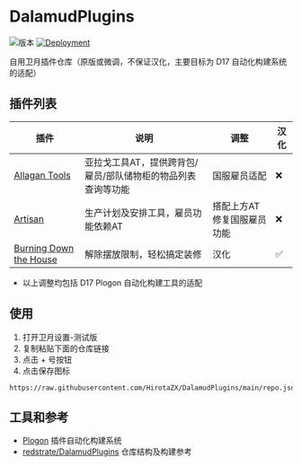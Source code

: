 # DalamudPlugins

![版本](https://img.shields.io/badge/%E5%BD%93%E5%89%8D%E7%89%88%E6%9C%AC-%E5%9B%BD%E6%9C%8D6.58-blue)
[![Deployment](https://github.com/HirotaZX/DalamudPlugins/actions/workflows/main.yml/badge.svg)](https://github.com/HirotaZX/DalamudPlugins/actions/workflows/main.yml)

自用卫月插件仓库（原版或微调，不保证汉化，主要目标为 D17 自动化构建系统的适配）

## 插件列表

|插件|说明|调整|汉化|
|-|-|-|-|
| [Allagan Tools](https://github.com/HirotaZX/InventoryTools) | 亚拉戈工具AT，提供跨背包/雇员/部队储物柜的物品列表查询等功能 | 国服雇员适配 | :x: |
| [Artisan](https://github.com/HirotaZX/Artisan) | 生产计划及安排工具，雇员功能依赖AT | 搭配上方AT修复国服雇员功能 | :x: |
| [Burning Down the House](https://github.com/HirotaZX/BDTHPlugin) | 解除摆放限制，轻松搞定装修 | 汉化 | :white_check_mark: |

* 以上调整均包括 D17 Plogon 自动化构建工具的适配

## 使用

1. 打开卫月设置-测试版
2. 复制粘贴下面的仓库链接
3. 点击 + 号按钮
4. 点击保存图标

```
https://raw.githubusercontent.com/HirotaZX/DalamudPlugins/main/repo.json
```

## 工具和参考

* [Plogon](https://github.com/goatcorp/Plogon) 插件自动化构建系统
* [redstrate/DalamudPlugins](https://github.com/redstrate/DalamudPlugins) 仓库结构及构建参考